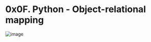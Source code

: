 # 0x0F. Python - Object-relational mapping #

![image](https://user-images.githubusercontent.com/106808436/209554684-dbdc0371-b269-4b6e-8c81-8f8a9da82b55.png)
